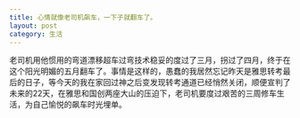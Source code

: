 ```yaml
---
title: 心情就像老司机飙车，一下子就翻车了。
layout: post
category: 生活
---
```


老司机用他惯用的弯道漂移超车过弯技术稳妥的度过了三月，拐过了四月，终于在这个阳光明媚的五月翻车了。事情是这样的，愚蠢的我居然忘记昨天是雅思转考最后的日子，等今天的我在家回过神之后变发现转考通道已经悄然关闭，顺便宣判了未来的22天，在雅思和国创两座大山的压迫下，老司机要度过艰苦的三周修车生活，为自己愉悦的飙车时光埋单。

